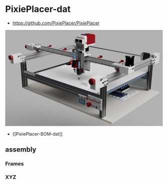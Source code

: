 
# PixiePlacer-dat

- https://github.com/PixiePlacer/PixiePlacer

![](2025-02-13-17-46-21.png)

- [[PixiePlacer-BOM-dat]]


## assembly 

### Frames 



### XYZ 

